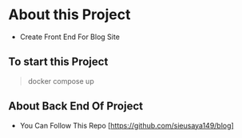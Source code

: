 # About this Project
- Create Front End For Blog Site

## To start this Project
> docker compose up

## About Back End Of Project
- You Can Follow This Repo
    [https://github.com/sieusaya149/blog]